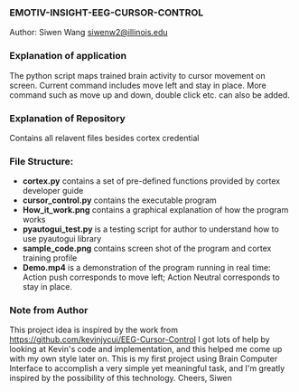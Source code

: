 ### EMOTIV-INSIGHT-EEG-CURSOR-CONTROL ###
Author: Siwen Wang <siwenw2@illinois.edu>

### Explanation of application
The python script maps trained brain activity to cursor movement on screen. Current command includes move left and stay in place. More command such as move up and down, double click etc. can also be added.

### Explanation of Repository
Contains all relavent files besides cortex credential

### File Structure:

* **cortex.py** contains a set of pre-defined functions provided by cortex developer guide
* **cursor_control.py** contains the executable program
* **How_it_work.png** contains a graphical explanation of how the program works
* **pyautogui_test.py** is a testing script for author to understand how to use pyautogui library
* **sample_code.png** contains screen shot of the program and cortex training profile
* **Demo.mp4** is a demonstration of the program running in real time: Action push corresponds to move left; Action Neutral corresponds to stay in place.

### Note from Author
This project idea is inspired by the work from https://github.com/kevinjycui/EEG-Cursor-Control
I got lots of help by looking at Kevin's code and implementation, and this helped me come up with my own style later on.
This is my first project using Brain Computer Interface to accomplish a very simple yet meaningful task, and I'm greatly inspired by the possibility of this technology.
Cheers,
Siwen


